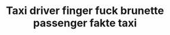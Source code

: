 ---
layout: post
title: Taxi driver finger fuck brunette passenger fakte taxi
duration: '13:49'
view: 306
rate: 2
video: 'https://flashservice.xvideos.com/embedframe/26312459'
priority: 0.9
changefreq: daily
---